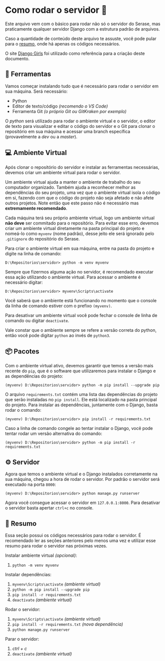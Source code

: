 # Como rodar o servidor 🤔
Este arquivo vem com o básico para rodar não só o servidor do Serase, mas praticamente qualquer servidor Django com a estrutura padrão de arquivos.

Caso a quantidade de conteúdo deste arquivo te assuste, você pode pular para o [resumo](#📄-resumo), onde há apenas os códigos necessários.

O site [Django Girls](https://tutorial.djangogirls.org/pt/django_installation/) foi utilizado como referência para a criação deste documento.

## 🔧 Ferramentas 
Vamos começar instalando tudo que é necessário para rodar o servidor em sua máquina. Será necessário:

 - Python
 - Editor de texto/código *(recomendo o VS Code)*
 - Ferramenta Git *(o próprio Git ou GitKraken por exemplo)*

O *python* será utilizado para rodar o ambiente virtual e o servidor, o editor de texto para visualizar e editar o código do servidor e o Git para clonar o repositório em sua máquina e acessar uma branch específica (provavelmente a *dev* ou a *master*).

## 💻 Ambiente Virtual

Após clonar o repositório do servidor e instalar as ferramentas necessárias, devemos criar um ambiente virtual para rodar o servidor.

Um ambiente virtual ajuda a manter o ambiente de trabalho do seu computador organizado. Também ajuda a reconhecer melhor as dependências do seu projeto, uma vez que o ambiente virtual isola o código em si, fazendo com que o código do projeto não seja afetado e não afete outros projetos. Note então que este passo não é necessário mas **extremamente recomendado**.

Cada máquina terá seu próprio ambiente virtual, logo um ambiente virtual **não deve** ser commitado para o repositório. Para evitar esse erro, devemos criar um ambiente virtual diretamente na pasta principal do projeto e nomeá-lo como `myvenv` (nome padrão), desse jeito ele será ignorado pelo `.gitignore` do repositório do Serase.

Para criar o ambiente virtual em sua máquina, entre na pasta do projeto e digite na linha de comando:
```
D:\Repositorios\servidor> python -m venv myvenv
```
Sempre que fizermos alguma ação no servidor, é recomendado executar essa ação utilizando o ambiente virtual. Para acessar o ambiente é necessário digitar:
```
D:\Repositorios\servidor> myvenv\Scripts\activate
```
Você saberá que o ambiente está funcionando no momento que o console da linha de comando estiver com o prefixo `(myvenv)`.

Para desativar um ambiente virtual você pode fechar o console de linha de comando ou digitar `deactivate`.

Vale constar que o ambiente sempre se refere a versão correta do python, então você pode digitar `python` ao invés de `python3`.

## 📦 Pacotes 
Com o ambiente virtual ativo, devemos garantir que temos a versão mais recente do `pip`, que é o software que utilizaremos para instalar o Django e as dependências do projeto:
```
(myvenv) D:\Repositorios\servidor> python -m pip install --upgrade pip
```

O arquivo `requirements.txt` contém uma lista das dependências do projeto que serão instaladas no `pip install`. Ele está localizado na pasta principal do projeto. Para instalar as dependências, juntamente com o Django, basta rodar o comando:
```
(myvenv) D:\Repositorios\servidor> pip install -r requirements.txt
```
Caso a linha de comando congele ao tentar instalar o Django, você pode tentar rodar um versão alternativa do comando:
```
(myvenv) D:\Repositorios\servidor> python -m pip install -r requirements.txt
```

## ⚙️ Servidor
Agora que temos o ambiente virtual e o Django instalados corretamente na sua máquina, chegou a hora de rodar o servidor. Por padrão o servidor será executado na porta `8000`:
```
(myvenv) D:\Repositorios\servidor> python manage.py runserver
```

Agora você consegue acessar o servidor em `127.0.0.1:8000`. Para desativar o servidor basta apertar `ctrl+c` no console. 

## 📄 Resumo
Essa seção possui os códigos necessários para rodar o servidor. É recomendado ler as seções anteriores pelo menos uma vez e utilizar esse resumo para rodar o servidor nas próximas vezes. 


Instalar ambiente virtual *(opcional)*:

1. `python -m venv myvenv`

Instalar dependências:
1. `myvenv\Scripts\activate` *(ambiente virtual)*
2. `python -m pip install --upgrade pip`
3. `pip install -r requirements.txt`
4. `deactivate` *(ambiente virtual)*

Rodar o servidor:
1. `myvenv\Scripts\activate` *(ambiente virtual)*
2. `pip install -r requirements.txt` *(nova dependência)*
3. `python manage.py runserver`

Parar o servidor:
1. *ctrl + c*
2. `deactivate` *(ambiente virtual)*

